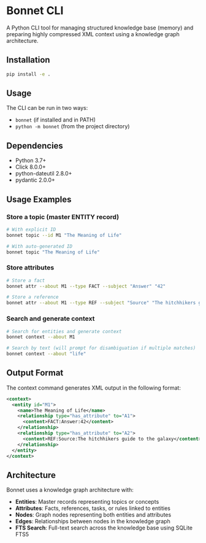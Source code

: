 # Bonnet CLI

A Python CLI tool for managing structured knowledge base (memory) and preparing highly compressed XML context using a knowledge graph architecture.

## Installation

```bash
pip install -e .
```

## Usage

The CLI can be run in two ways:
- `bonnet` (if installed and in PATH)
- `python -m bonnet` (from the project directory)

## Dependencies

- Python 3.7+
- Click 8.0.0+
- python-dateutil 2.8.0+
- pydantic 2.0.0+

## Usage Examples

### Store a topic (master ENTITY record)
```bash
# With explicit ID
bonnet topic --id M1 "The Meaning of Life"

# With auto-generated ID
bonnet topic "The Meaning of Life"
```

### Store attributes
```bash
# Store a fact
bonnet attr --about M1 --type FACT --subject "Answer" "42"

# Store a reference
bonnet attr --about M1 --type REF --subject "Source" "The hitchhikers guide to the galaxy"
```

### Search and generate context
```bash
# Search for entities and generate context
bonnet context --about M1

# Search by text (will prompt for disambiguation if multiple matches)
bonnet context --about "life"
```

## Output Format

The context command generates XML output in the following format:

```xml
<context>
  <entity id="M1">
    <name>The Meaning of Life</name>
    <relationship type="has_attribute" to="A1">
      <content>FACT:Answer:42</content>
    </relationship>
    <relationship type="has_attribute" to="A2">
      <content>REF:Source:The hitchhikers guide to the galaxy</content>
    </relationship>
  </entity>
</context>
```

## Architecture

Bonnet uses a knowledge graph architecture with:
- **Entities**: Master records representing topics or concepts
- **Attributes**: Facts, references, tasks, or rules linked to entities
- **Nodes**: Graph nodes representing both entities and attributes
- **Edges**: Relationships between nodes in the knowledge graph
- **FTS Search**: Full-text search across the knowledge base using SQLite FTS5
